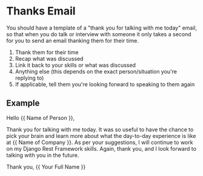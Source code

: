 # Thanks Email

You should have a template of a "thank you for talking with me today" email, so that when you do talk or interview with someone it only takes a second for you to send an email thanking them for their time.

1. Thank them for their time
2. Recap what was discussed
3. Link it back to your skills or what was discussed
4. Anything else (this depends on the exact person/situation you're replying to)
5. If applicable, tell them you're looking forward to speaking to them again

## Example

Hello {{ Name of Person }},

Thank you for talking with me today. It was so useful to have the chance to pick your brain and learn more about what the day-to-day experience is like at {{ Name of Company }}. As per your suggestions, I will continue to work on my Django Rest Framework skills. Again, thank you, and I look forward to talking with you in the future.

Thank you,
{{ Your Full Name }}
